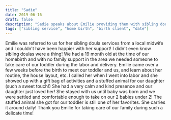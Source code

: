 ```yaml
---
title: "Sadie"
date: 2019-06-16
draft: false
description: "Sadie speaks about Emilie providing them with sibling doula services."
tags: ["sibling service", "home birth", "birth client", "date"]
---
```

Emilie was referred to us for her sibling doula services from a local midwife and I couldn't have been happier with her support! I didn't even know sibling doulas were a thing! We had a 19 month old at the time of our homebirth and with no family support in the area we needed someone to take care of our toddler during the labor and delivery. Emilie came over a few weeks before the birth to meet our toddler and us, and learn about her routine, the house layout, etc. I called her when I went into labor and she showed up with a gift bag of activities and a stuffed animal for our daughter (such a sweet touch!) She had a very calm and kind presence and our daughter just loved her! She stayed with us until baby was born and we were settled and comfortable enough to take on our 2 babies under 2! The stuffed animal she got for our toddler is still one of her favorites. She carries it around daily! Thank you Emilie for taking care of our family during such a delicate time!
